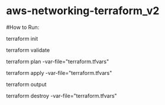 # aws-networking-terraform_v2

#How to Run:

terraform init

terraform validate

terraform plan -var-file="terraform.tfvars"

terraform apply -var-file="terraform.tfvars"

terraform output

terraform destroy -var-file="terraform.tfvars"
